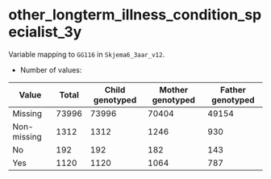 # other_longterm_illness_condition_specialist_3y
Variable mapping to `GG116` in `Skjema6_3aar_v12`.
- Number of values:

| Value | Total | Child genotyped | Mother genotyped | Father genotyped |
| ----- | ----- | --------------- | ---------------- | ---------------- |
| Missing | 73996 | 73996 | 70404 | 49154 |
| Non-missing | 1312 | 1312 | 1246 | 930 |
| No | 192 | 192 | 182 |143 |
| Yes | 1120 | 1120 | 1064 |787 |



